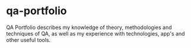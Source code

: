 # qa-portfolio
QA Portfolio describes my knowledge of theory, methodologies and techniques of QA, as well as my experience with technologies, app's and other useful tools.
